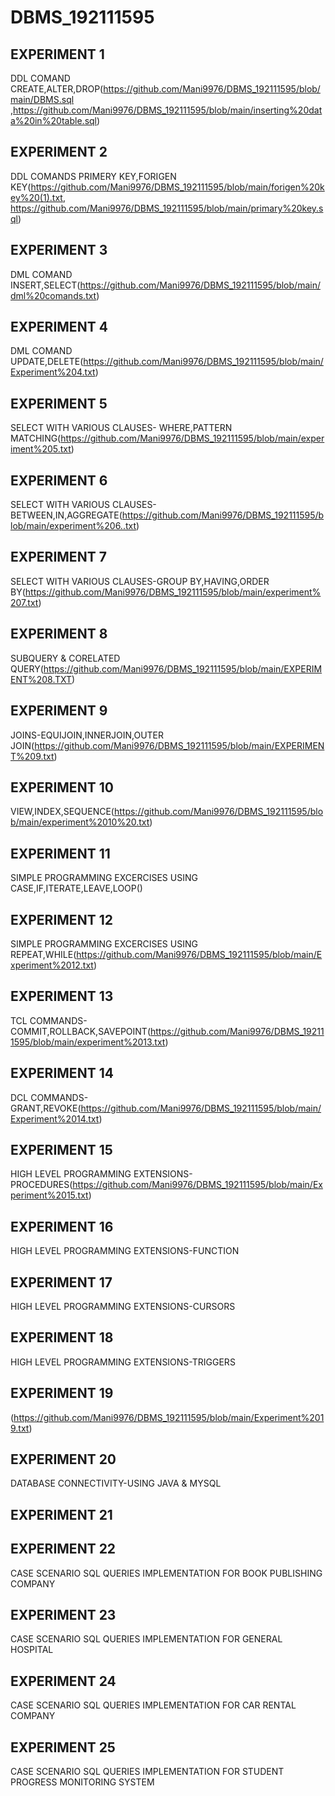# DBMS_192111595
## EXPERIMENT 1
   DDL COMAND CREATE,ALTER,DROP(https://github.com/Mani9976/DBMS_192111595/blob/main/DBMS.sql ,https://github.com/Mani9976/DBMS_192111595/blob/main/inserting%20data%20in%20table.sql)
## EXPERIMENT 2
   DDL COMANDS PRIMERY KEY,FORIGEN KEY(https://github.com/Mani9976/DBMS_192111595/blob/main/forigen%20key%20(1).txt, https://github.com/Mani9976/DBMS_192111595/blob/main/primary%20key.sql)
## EXPERIMENT 3
   DML COMAND INSERT,SELECT(https://github.com/Mani9976/DBMS_192111595/blob/main/dml%20comands.txt)
## EXPERIMENT 4
   DML COMAND UPDATE,DELETE(https://github.com/Mani9976/DBMS_192111595/blob/main/Experiment%204.txt)
## EXPERIMENT 5
   SELECT WITH VARIOUS CLAUSES- WHERE,PATTERN MATCHING(https://github.com/Mani9976/DBMS_192111595/blob/main/experiment%205.txt)
## EXPERIMENT 6
   SELECT WITH VARIOUS CLAUSES- BETWEEN,IN,AGGREGATE(https://github.com/Mani9976/DBMS_192111595/blob/main/experiment%206..txt)
## EXPERIMENT 7
   SELECT WITH VARIOUS CLAUSES-GROUP BY,HAVING,ORDER BY(https://github.com/Mani9976/DBMS_192111595/blob/main/experiment%207.txt)
## EXPERIMENT 8
   SUBQUERY & CORELATED QUERY(https://github.com/Mani9976/DBMS_192111595/blob/main/EXPERIMENT%208.TXT)
## EXPERIMENT 9
   JOINS-EQUIJOIN,INNERJOIN,OUTER JOIN(https://github.com/Mani9976/DBMS_192111595/blob/main/EXPERIMENT%209.txt)
## EXPERIMENT 10
   VIEW,INDEX,SEQUENCE(https://github.com/Mani9976/DBMS_192111595/blob/main/experiment%2010%20.txt)
## EXPERIMENT 11
   SIMPLE PROGRAMMING EXCERCISES USING CASE,IF,ITERATE,LEAVE,LOOP()
## EXPERIMENT 12
   SIMPLE PROGRAMMING EXCERCISES USING REPEAT,WHILE(https://github.com/Mani9976/DBMS_192111595/blob/main/Experiment%2012.txt)
## EXPERIMENT 13
   TCL COMMANDS-COMMIT,ROLLBACK,SAVEPOINT(https://github.com/Mani9976/DBMS_192111595/blob/main/experiment%2013.txt)
## EXPERIMENT 14
   DCL COMMANDS-GRANT,REVOKE(https://github.com/Mani9976/DBMS_192111595/blob/main/Experiment%2014.txt)
## EXPERIMENT 15
   HIGH LEVEL PROGRAMMING EXTENSIONS-PROCEDURES(https://github.com/Mani9976/DBMS_192111595/blob/main/Experiment%2015.txt)
## EXPERIMENT 16
   HIGH LEVEL PROGRAMMING EXTENSIONS-FUNCTION
## EXPERIMENT 17
   HIGH LEVEL PROGRAMMING EXTENSIONS-CURSORS
## EXPERIMENT 18
   HIGH LEVEL PROGRAMMING EXTENSIONS-TRIGGERS
## EXPERIMENT 19
   (https://github.com/Mani9976/DBMS_192111595/blob/main/Experiment%2019.txt)
## EXPERIMENT 20
   DATABASE CONNECTIVITY-USING JAVA & MYSQL
## EXPERIMENT 21
   
## EXPERIMENT 22
   CASE SCENARIO SQL QUERIES IMPLEMENTATION FOR BOOK PUBLISHING COMPANY
## EXPERIMENT 23
   CASE SCENARIO SQL QUERIES IMPLEMENTATION FOR GENERAL HOSPITAL
## EXPERIMENT 24
   CASE SCENARIO SQL QUERIES IMPLEMENTATION FOR CAR RENTAL COMPANY  
## EXPERIMENT 25
   CASE SCENARIO SQL QUERIES IMPLEMENTATION FOR STUDENT PROGRESS MONITORING SYSTEM




 
